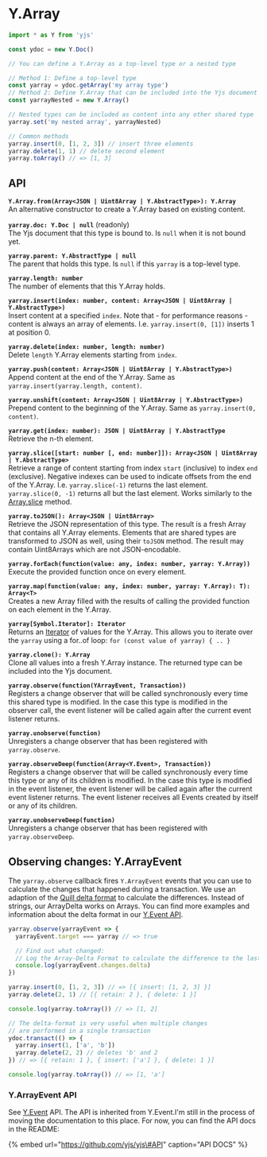 # Y.Array



```javascript
import * as Y from 'yjs'

const ydoc = new Y.Doc()

// You can define a Y.Array as a top-level type or a nested type

// Method 1: Define a top-level type
const yarray = ydoc.getArray('my array type') 
// Method 2: Define Y.Array that can be included into the Yjs document
const yarrayNested = new Y.Array()

// Nested types can be included as content into any other shared type
yarray.set('my nested array', yarrayNested)

// Common methods
yarray.insert(0, [1, 2, 3]) // insert three elements
yarray.delete(1, 1) // delete second element 
yarray.toArray() // => [1, 3]
```

## API

**`Y.Array.from(Array<JSON | Uint8Array | Y.AbstractType>): Y.Array`**  
    An alternative constructor to create a Y.Array based on existing content.

**`yarray.doc: Y.Doc | null`** \(readonly\)  
    The Yjs document that this type is bound to. Is `null` when it is not bound yet.

**`yarray.parent: Y.AbstractType | null`**  
    The parent that holds this type. Is `null` if this `yarray` is a top-level type.

**`yarray.length: number`**  
    The number of elements that this Y.Array holds.

**`yarray.insert(index: number, content: Array<JSON | Uint8Array | Y.AbstractType>)`**  
    Insert content at a specified `index`. Note that - for performance reasons - content is always an array of elements. I.e. `yarray.insert(0, [1])` inserts 1 at position 0.

**`yarray.delete(index: number, length: number)`**  
    Delete `length` Y.Array elements starting from `index`.

**`yarray.push(content: Array<JSON | Uint8Array | Y.AbstractType>)`**  
    Append content at the end of the Y.Array. Same as `yarray.insert(yarray.length, content)`.

**`yarray.unshift(content: Array<JSON | Uint8Array | Y.AbstractType>)`**  
    Prepend content to the beginning of the Y.Array. Same as `yarray.insert(0, content)`.

**`yarray.get(index: number): JSON | Uint8Array | Y.AbstractType`**  
    Retrieve the n-th element.

**`yarray.slice([start: number [, end: number]]): Array<JSON | Uint8Array | Y.AbstractType>`**  
    Retrieve a range of content starting from index `start` \(inclusive\) to index `end` \(exclusive\). Negative indexes can be used to indicate offsets from the end of the Y.Array. I.e. `yarray.slice(-1)` returns the last element. `yarray.slice(0, -1)` returns all but the last element. Works similarly to the [Array.slice](https://developer.mozilla.org/en-US/docs/Web/JavaScript/Reference/Global_Objects/Array/slice) method.

**`yarray.toJSON(): Array<JSON | Uint8Array>`**  
    Retrieve the JSON representation of this type. The result is a fresh Array that contains all Y.Array elements. Elements that are shared types are transformed to JSON as well, using their `toJSON` method. The result may contain Uint8Arrays which are not JSON-encodable.

**`yarray.forEach(function(value: any, index: number, yarray: Y.Array))`**  
    Execute the provided function once on every element.

**`yarray.map(function(value: any, index: number, yarray: Y.Array): T): Array<T>`**  
    Creates a new Array filled with the results of calling the provided function on each element in the Y.Array.

**`yarray[Symbol.Iterator]: Iterator`**  
    Returns an [Iterator](https://developer.mozilla.org/en-US/docs/Web/JavaScript/Reference/Iteration_protocols) of values for the Y.Array. This allows you to iterate over the `yarray` using a for..of loop: `for (const value of yarray) { .. }`

**`yarray.clone(): Y.Array`**  
    Clone all values into a fresh Y.Array instance. The returned type can be included into the Yjs document.

**`yarray.observe(function(YArrayEvent, Transaction))`**  
    Registers a change observer that will be called synchronously every time this shared type is modified. In the case this type is modified in the observer call, the event listener will be called again after the current event listener returns.

**`yarray.unobserve(function)`**  
    Unregisters a change observer that has been registered with `yarray.observe`.

**`yarray.observeDeep(function(Array<Y.Event>, Transaction))`**  
    Registers a change observer that will be called synchronously every time this type or any of its children is modified. In the case this type is modified in the event listener, the event listener will be called again after the current event listener returns. The event listener receives all Events created by itself or any of its children.

**`yarray.unobserveDeep(function)`**  
    Unregisters a change observer that has been registered with `yarray.observeDeep`.

## Observing changes: Y.ArrayEvent

The `yarray.observe` callback fires `Y.ArrayEvent` events that you can use to calculate the changes that happened during a transaction. We use an adaption of the [Quill delta format](https://quilljs.com/docs/delta/) to calculate the differences. Instead of strings, our ArrayDelta works on Arrays. You can find more examples and information about the delta format in our [Y.Event API](../y.event.md#delta-format).

```javascript
yarray.observe(yarrayEvent => {
  yarrayEvent.target === yarray // => true

  // Find out what changed: 
  // Log the Array-Delta Format to calculate the difference to the last observe-event
  console.log(yarrayEvent.changes.delta)
})

yarray.insert(0, [1, 2, 3]) // => [{ insert: [1, 2, 3] }]
yarray.delete(2, 1) // [{ retain: 2 }, { delete: 1 }]

console.log(yarray.toArray()) // => [1, 2]

// The delta-format is very useful when multiple changes
// are performed in a single transaction
ydoc.transact(() => {
  yarray.insert(1, ['a', 'b'])
  yarray.delete(2, 2) // deletes 'b' and 2
}) // => [{ retain: 1 }, { insert: ['a'] }, { delete: 1 }]

console.log(yarray.toArray()) // => [1, 'a']
```

### Y.ArrayEvent API

See [Y.Event](../y.event.md) API. The API is inherited from Y.Event.I'm still in the process of moving the documentation to this place. For now, you can find the API docs in the README:

{% embed url="https://github.com/yjs/yjs\#API" caption="API DOCS" %}



